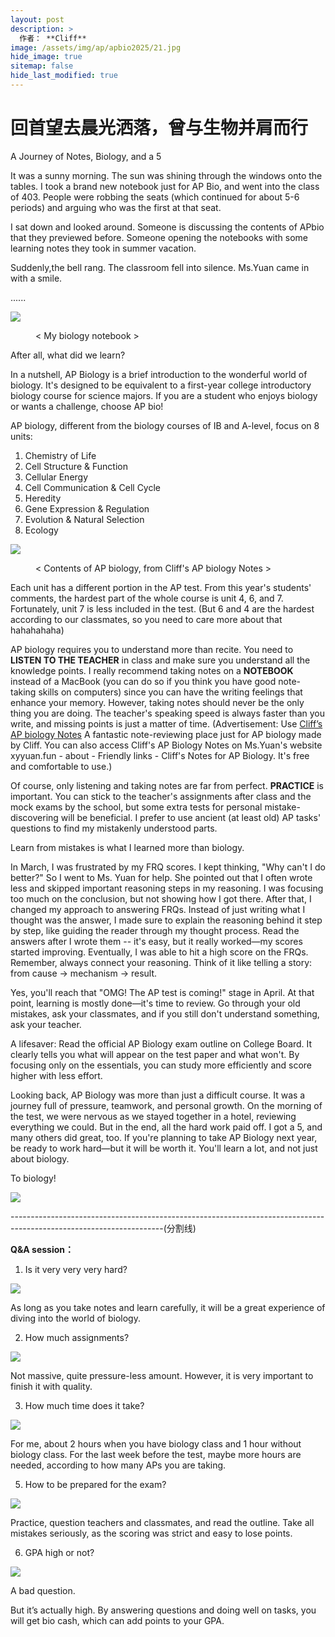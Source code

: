 ```yaml
---
layout: post
description: >
  作者： **Cliff**
image: /assets/img/ap/apbio2025/21.jpg
hide_image: true
sitemap: false
hide_last_modified: true
---
```


# 回首望去晨光洒落，曾与生物并肩而行

A Journey of Notes, Biology, and a 5

It was a sunny morning. The sun was shining through the windows onto the tables. I took a brand new notebook just for AP Bio, and went into the class of 403. People were robbing the seats (which continued for about 5-6 periods) and arguing who was the first at that seat. 

I sat down and looked around. Someone is discussing the contents of APbio that they previewed before. Someone opening the notebooks with some learning notes they took in summer vacation. 

Suddenly,the bell rang. The classroom fell into silence. Ms.Yuan came in with a smile.

......

![](../../assets/img/ap/apbio2025/20.jpg)

<figure>  
    < My biology notebook >  
</figure>

After all, what did we learn?

In a nutshell, AP Biology is a brief introduction to the wonderful world of biology. It's designed to be equivalent to a first-year college introductory biology course for science majors. If you are a student who enjoys biology or wants a challenge, choose AP bio!

AP biology, different from the biology courses of IB and A-level, focus on 8 units: 

1. Chemistry of Life
2. Cell Structure & Function
3. Cellular Energy
4. Cell Communication & Cell Cycle
5. Heredity
6. Gene Expression & Regulation
7. Evolution & Natural Selection
8. Ecology

![](../../assets/img/ap/apbio2025/21.jpg)

<figure>  
    < Contents of AP biology, from Cliff's AP biology Notes  >  
</figure>

Each unit has a different portion in the AP test. From this year's students' comments, the hardest part of the whole course is unit 4, 6, and 7. Fortunately, unit 7 is less included in the test. (But 6 and 4 are the hardest according to our classmates, so you need to care more about that hahahahaha)

AP biology requires you to understand more than recite. You need to **LISTEN TO THE TEACHER** in class and make sure you understand all the knowledge points. I really recommend taking notes on a **NOTEBOOK** instead of a MacBook (you can do so if you think you have good note-taking skills on computers) since you can have the writing feelings that enhance your memory. However, taking notes should never be the only thing you are doing. The teacher's speaking speed is always faster than you write, and missing points is just a matter of time.
(Advertisement: Use [Cliff’s AP biology Notes](https://dawn-countess-e09.notion.site/AP-Biology-Notes-1a83a033920080bfaeeadd0b7446bfb4) A fantastic note-reviewing place just for AP biology made by Cliff. You can also access Cliff's AP Biology Notes on Ms.Yuan's website xyyuan.fun - about - Friendly links - Cliff's Notes for AP Biology. It's free and comfortable to use.)

Of course, only listening and taking notes are far from perfect. **PRACTICE** is important. You can stick to the teacher's assignments after class and the mock exams by the school, but some extra tests for personal mistake-discovering will be beneficial. I prefer to use ancient (at least old) AP tasks' questions to find my mistakenly understood parts.

Learn from mistakes is what I learned more than biology. 

In March, I was frustrated by my FRQ scores. I kept thinking, "Why can't I do better?" So I went to Ms. Yuan for help. She pointed out that I often wrote less and skipped important reasoning steps in my reasoning. I was focusing too much on the conclusion, but not showing how I got there. After that, I changed my approach to answering FRQs. Instead of just writing what I thought was the answer, I made sure to explain the reasoning behind it step by step, like guiding the reader through my thought process. Read the answers after I wrote them -- it's easy, but it really worked—my scores started improving. Eventually, I was able to hit a high score on the FRQs. Remember, always connect your reasoning. Think of it like telling a story: from cause → mechanism → result.

Yes, you'll reach that "OMG! The AP test is coming!" stage in April. At that point, learning is mostly done—it's time to review. Go through your old mistakes, ask your classmates, and if you still don't understand something, ask your teacher.

A lifesaver: Read the official AP Biology exam outline on College Board. It clearly tells you what will appear on the test paper and what won't. By focusing only on the essentials, you can study more efficiently and score higher with less effort.

Looking back, AP Biology was more than just a difficult course. It was a journey full of pressure, teamwork, and personal growth. On the morning of the test, we were nervous as we stayed together in a hotel, reviewing everything we could. But in the end, all the hard work paid off. I got a 5, and many others did great, too. If you're planning to take AP Biology next year, be ready to work hard—but it will be worth it. You'll learn a lot, and not just about biology.

To biology!

![](../../assets/img/ap/apbio2025/22.jpg)

--------------------------------------------------------------------------------------------------------------------(分割线)

**Q&A session：**

1. Is it very very very hard?

![](../../assets/img/ap/apbio2025/23.jpg)
 
As long as you take notes and learn carefully, it will be a great experience of diving into the world of biology. 

2. How much assignments?

![](../../assets/img/ap/apbio2025/24.jpg)
 
Not massive, quite pressure-less amount. However, it is very important to finish it with quality.

3. How much time does it take?

![](../../assets/img/ap/apbio2025/25.jpg)
 
For me, about 2 hours when you have biology class and 1 hour without biology class. For the last week before the test, maybe more hours are needed, according to how many APs you are taking.

5. How to be prepared for the exam?

![](../../assets/img/ap/apbio2025/26.jpg)
 
Practice, question teachers and classmates, and read the outline. Take all mistakes seriously, as the scoring was strict and easy to lose points.

6. GPA high or not?

![](../../assets/img/ap/apbio2025/27.jpg)
 
A bad question.

But it’s actually high. By answering questions and doing well on tasks, you will get bio cash, which can add points to your GPA.
